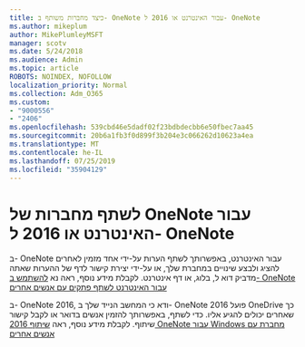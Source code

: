 ```yaml
---
title: כיצד מחברות משותף ב- OneNote עבור האינטרנט או 2016 ל- OneNote
ms.author: mikeplum
author: MikePlumleyMSFT
manager: scotv
ms.date: 5/24/2018
ms.audience: Admin
ms.topic: article
ROBOTS: NOINDEX, NOFOLLOW
localization_priority: Normal
ms.collection: Adm_O365
ms.custom:
- "9000556"
- "2406"
ms.openlocfilehash: 539cbd46e5dadf02f23bdbdecbb6e50fbec7aa45
ms.sourcegitcommit: 20b6a1fb3f0d899f3b204e3c066262d10623a4ea
ms.translationtype: MT
ms.contentlocale: he-IL
ms.lasthandoff: 07/25/2019
ms.locfileid: "35904129"
---
```

# <a name="share-notebooks-in-onenote-for-the-web-or-onenote-2016"></a>לשתף מחברות של OneNote עבור האינטרנט או 2016 ל- OneNote

ב- OneNote עבור האינטרנט, באפשרותך לשתף הערות על-ידי אחד מזמין לאחרים להציג ולבצע שינויים במחברת שלך, או על-ידי יצירת קישור לדף של ההערות שאתה מדביק דוא ל, בלוג, או דף אינטרנט. לקבלת מידע נוסף, ראה נא [להשתמש ב- OneNote עבור האינטרנט לשתף פתקים עם אנשים אחרים](https://support.office.com/article/D3481FBE-E06C-4883-B7E9-B2EE9F38AED3)

ב- OneNote 2016, ודא כי המחשב הנייד שלך ב- OneNote 2016 פועל OneDrive כך שאחרים יכולים להגיע אליו. כדי לשתף, באפשרותך להזמין אנשים בדואר או לקבל קישור שיתוף. לקבלת מידע נוסף, ראה [שיתוף 2016 OneNote עבור Windows מחברת עם אנשים אחרים](https://support.office.com/article/d14b6033-7a95-4536-9216-bb0a5e0f8285)